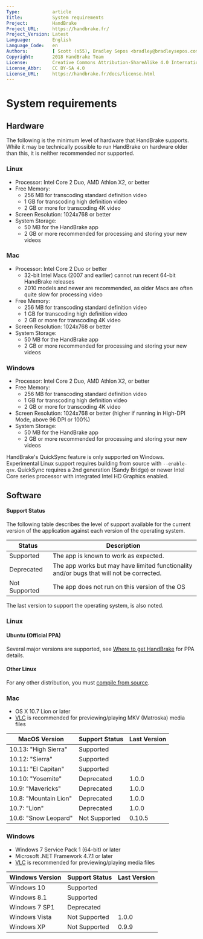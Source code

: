 ```yaml
---
Type:            article
Title:           System requirements
Project:         HandBrake
Project_URL:     https://handbrake.fr/
Project_Version: Latest
Language:        English
Language_Code:   en
Authors:         [ Scott (s55), Bradley Sepos <bradley@bradleysepos.com> (BradleyS) ]
Copyright:       2018 HandBrake Team
License:         Creative Commons Attribution-ShareAlike 4.0 International
License_Abbr:    CC BY-SA 4.0
License_URL:     https://handbrake.fr/docs/license.html
---
```


System requirements
===================

## Hardware

The following is the minimum level of hardware that HandBrake supports. While it may be technically possible to run HandBrake on hardware older than this, it is neither recommended nor supported.

<!-- .system-linux -->

### Linux

- Processor: Intel Core 2 Duo, AMD Athlon X2, or better
- Free Memory:
  - 256 MB for transcoding standard definition video
  - 1 GB for transcoding high definition video
  - 2 GB or more for transcoding 4K video
- Screen Resolution: 1024x768 or better
- System Storage:
  - 50 MB for the HandBrake app
  - 2 GB or more recommended for processing and storing your new videos

<!-- /.system-linux -->

<!-- .system-macos -->

### Mac

- Processor: Intel Core 2 Duo or better
  - 32-bit Intel Macs (2007 and earlier) cannot run recent 64-bit HandBrake releases
  - 2010 models and newer are recommended, as older Macs are often quite slow for processing video
- Free Memory:
  - 256 MB for transcoding standard definition video
  - 1 GB for transcoding high definition video
  - 2 GB or more for transcoding 4K video
- Screen Resolution: 1024x768 or better
- System Storage:
  - 50 MB for the HandBrake app
  - 2 GB or more recommended for processing and storing your new videos

<!-- /.system-macos -->

<!-- .system-windows -->

### Windows

- Processor: Intel Core 2 Duo, AMD Athlon X2, or better
- Free Memory:
  - 256 MB for transcoding standard definition video
  - 1 GB for transcoding high definition video
  - 2 GB or more for transcoding 4K video
- Screen Resolution: 1024x768 or better (higher if running in High-DPI Mode, above 96 DPI or 100%)
- System Storage:
  - 50 MB for the HandBrake app
  - 2 GB or more recommended for processing and storing your new videos

<!-- /.system-windows -->

HandBrake's QuickSync feature is only supported on Windows. Experimental Linux support requires building from source with `--enable-qsv`. QuickSync requires a 2nd generation (Sandy Bridge) or newer Intel Core series processor with integrated Intel HD Graphics enabled.

## Software


#### Support Status

The following table describes the level of support available for the current version of the application against each version of the operating system. 

| Status         | Description                                                                              |
|----------------|------------------------------------------------------------------------------------------|
| Supported      | The app is known to work as expected.                                                    |
| Deprecated     | The app works but may have limited functionality and/or bugs that will not be corrected. |
| Not Supported  | The app does not run on this version of the OS                                           |

The last version to support the operating system, is also noted.

<!-- .system-linux -->

### Linux

#### Ubuntu (Official PPA)

Several major versions are supported, see [Where to get HandBrake](../get-handbrake/where-to-get-handbrake.html) for PPA details.

#### Other Linux

For any other distribution, you must [compile from source](../developer/build-linux.html). 


<!-- /.system-linux -->
<!-- .system-macos -->

### Mac

- OS X 10.7 Lion or later
- [VLC](https://www.videolan.org/vlc/) is recommended for previewing/playing MKV (Matroska) media files

| MacOS Version             | Support Status | Last Version |
|---------------------------|----------------|--------------|
| 10.13: "High Sierra"      | Supported      |              |
| 10.12: "Sierra"           | Supported      |              |
| 10.11: "El Capitan"       | Supported      |              |
| 10.10: "Yosemite"         | Deprecated     | 1.0.0        |
| 10.9: "Mavericks"         | Deprecated     | 1.0.0        |
| 10.8: "Mountain Lion"     | Deprecated     | 1.0.0        |
| 10.7: "Lion"              | Deprecated     | 1.0.0        |
| 10.6: "Snow Leopard"      | Not Supported  | 0.10.5       |


<!-- /.system-macos -->
<!-- .system-windows -->

### Windows

- Windows 7 Service Pack 1 (64-bit) or later
- Microsoft .NET Framework 4.7.1 or later
- [VLC](https://www.videolan.org/vlc/) is recommended for previewing/playing media files

| Windows Version           | Support Status | Last Version |
|---------------------------|----------------|--------------|
| Windows 10                | Supported      |              |
| Windows 8.1               | Supported      |              |
| Windows 7 SP1             | Deprecated     |              |
| Windows Vista             | Not Supported  | 1.0.0        |
| Windows XP                | Not Supported  | 0.9.9        |

<!-- /.system-windows -->

